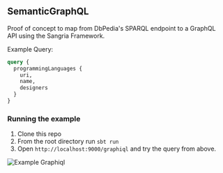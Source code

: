 ## SemanticGraphQL

Proof of concept to map from DbPedia's SPARQL endpoint to a GraphQL API using the Sangria Framework.


Example Query:

```graphql
query {
  programmingLanguages {
    uri,
    name,
    designers
  }
}
```

### Running the example

1. Clone this repo
1. From the root directory run `sbt run`
1. Open `http://localhost:9000/graphiql` and try the query from above.

![Example Graphiql](https://raw.githubusercontent.com/danistrebel/SemanticGraphQL/master/public/images/graphiql.png)
